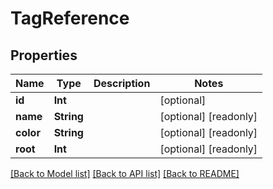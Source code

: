 # TagReference

## Properties

Name | Type | Description | Notes
------------ | ------------- | ------------- | -------------
**id** | **Int** |  | [optional] 
**name** | **String** |  | [optional] [readonly] 
**color** | **String** |  | [optional] [readonly] 
**root** | **Int** |  | [optional] [readonly] 

[[Back to Model list]](../#documentation-for-models) [[Back to API list]](../#documentation-for-api-endpoints) [[Back to README]](../)


